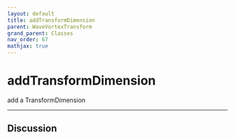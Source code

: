 ```yaml
---
layout: default
title: addTransformDimension
parent: WaveVortexTransform
grand_parent: Classes
nav_order: 67
mathjax: true
---
```


#  addTransformDimension

add a TransformDimension


---

## Discussion

  
